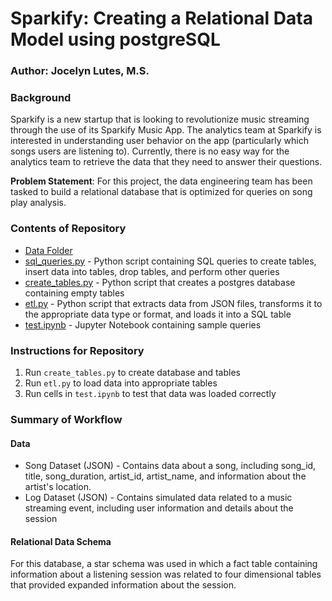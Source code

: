 # Sparkify: Creating a Relational Data Model using postgreSQL  

### Author: Jocelyn Lutes, M.S.

### Background
Sparkify is a new startup that is looking to revolutionize music streaming through the use of its Sparkify Music App. The analytics team at Sparkify is interested in understanding user behavior on the app (particularly which songs users are listening to). Currently, there is no easy way for the analytics team to retrieve the data that they need to answer their questions. 

**Problem Statement**: For this project, the data engineering team has been tasked to build a relational database that is optimized for queries on song play analysis.

### Contents of Repository
* [Data Folder]()
* [sql_queries.py]() - Python script containing SQL queries to create tables, insert data into tables, drop tables, and perform other queries
* [create_tables.py]() - Python script that creates a postgres database containing empty tables
* [etl.py]() - Python script that extracts data from JSON files, transforms it to the appropriate data type or format, and loads it into a SQL table
* [test.ipynb]() - Jupyter Notebook containing sample queries

### Instructions for  Repository
1. Run `create_tables.py` to create database and tables
2. Run `etl.py` to load data into appropriate tables
3. Run cells in `test.ipynb` to test that data was loaded correctly

### Summary of Workflow
#### Data
* Song Dataset (JSON) - Contains data about a song, including song_id, title, song_duration, artist_id, artist_name, and information about the artist's location.
* Log Dataset (JSON) - Contains simulated data related to a music streaming event, including user information and details about the session
#### Relational Data Schema
For this database, a star schema was used in which a fact table containing information about a listening session was related to four dimensional tables that provided expanded information about the session.


